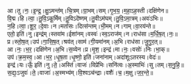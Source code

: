 

  
आ।तु।नः॒।इ॒न्द्र॒।क्षु॒ऽमन्त॑म्।चि॒त्रम्।ग्रा॒भम्।सम्।गृ॒भ॒य॒।म॒हा॒ऽह॒स्ती।दक्षि॑णेन॥  
वि॒द्म।हि।त्वा॒।तु॒वि॒ऽकू॒र्मिम्।तु॒विऽदे॑ष्णम्।तु॒वीऽम॑घम्।तु॒वि॒ऽमा॒त्रम्।अवः॑ऽभिः॥  
न॒हि।त्वा॒।शू॒र॒।दे॒वाः।न।मर्ता॑सः।दित्स॑न्तम्।भी॒मम्।न।गाम्।वा॒रय॑न्ते॥  
एतो॒ इति॑।नु।इन्द्र॑म्।स्तवा॑म।ईशा॑नम्।वस्वः॑।स्व॒ऽराज॑म्।न।राध॑सा।म॒र्धि॒ष॒त्।नः॒॥  
प्र।स्तो॒ष॒त्।उप॑।गा॒सि॒ष॒त्।श्रव॑त्।साम॑।गी॒यमा॑नम्।अ॒भि।राध॑सा।जु॒गु॒र॒त्॥  
आ।नः॒।भ॒र॒।दक्षि॑णेन।अ॒भि।स॒व्येन।प्र।मृ॒श॒।इन्द्र॑।मा।नः॒।वसोः॑।निः।भा॒क्॥  
उप॑।क्र॒म॒स्व॒।आ।भ॒र॒।धृ॒ष॒ता।धृ॒ष्णो॒ इति॑।जना॑नाम्।अदा॑शूःऽतरस्य।वेदः॑॥  
इन्द्र॑।यः।ऊँ॒ इति॑।नु।ते॒।अस्ति॑।वाजः॑।विप्रे॑भिः।सनि॑त्वः।अ॒स्माभिः॑।सु।तम्।स॒नु॒हि॒॥  
स॒द्यः॒ऽजुवः॑।ते॒।वाजाः॑।अ॒स्मभ्य॑म्।वि॒श्वऽच॑न्द्राः।वशैः॑।च॒।म॒क्षु।ज॒र॒न्ते॒॥  
